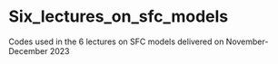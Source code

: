 # Six_lectures_on_sfc_models
Codes used in the 6 lectures on SFC models delivered on November-December 2023
